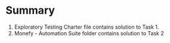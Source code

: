# Summary
1. Exploratory Testing Charter file contains solution to Task 1. 
2. Monefy - Automation Suite folder contains solution to Task 2
